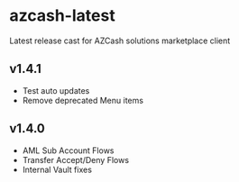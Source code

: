 # azcash-latest
Latest release cast for AZCash solutions marketplace client

## v1.4.1
- Test auto updates
- Remove deprecated Menu items

## v1.4.0
- AML Sub Account Flows
- Transfer Accept/Deny Flows
- Internal Vault fixes
